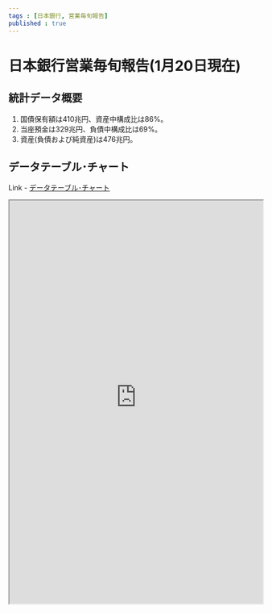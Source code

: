 ```yaml
--- 
tags : [日本銀行, 営業毎旬報告] 
published : true
---
```

# 日本銀行営業毎旬報告(1月20日現在)
## 統計データ概要

1. 国債保有額は410兆円、資産中構成比は86%。
1. 当座預金は329兆円、負債中構成比は69%。
1. 資産(負債および純資産)は476兆円。
	
## データテーブル･チャート
Link - [データテーブル･チャート](http://knowledgevault.saecanet.com/charts/am-consulting.co.jp-BankOfJapanAccounts.html)
<iframe src="http://knowledgevault.saecanet.com/charts/am-consulting.co.jp-BankOfJapanAccounts.html" width="100%" height="800px"></iframe>